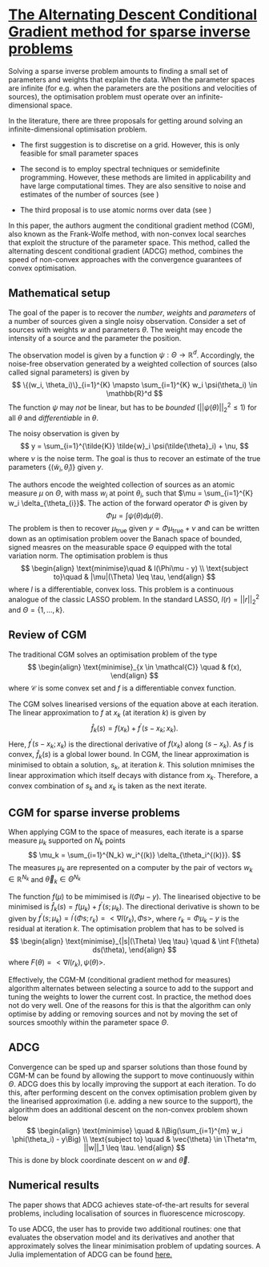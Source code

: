 # [The Alternating Descent Conditional Gradient method for sparse inverse problems](https://epubs.siam.org/doi/pdf/10.1137/15M1035793) 

Solving a sparse inverse problem amounts to finding a small set of parameters and weights that explain the data. When the parameter spaces are infinite (for e.g. when the parameters are the positions and velocities of sources), the optimisation problem must operate over an infinite-dimensional space. 


In the literature, there are three proposals for getting around solving an infinite-dimensional optimisation problem.

- The first suggestion is to discretise on a grid. However, this is only feasible for small parameter spaces

- The second is to employ spectral techniques or semidefinite programming. However, these methods are limited in applicability and have large computational times. They are also sensitive to noise and estimates of the number of sources (see )

- The third proposal is to use atomic norms over data (see )


In this paper, the authors augment the conditional gradient method (CGM), also known as the Frank-Wolfe method, with non-convex local searches that exploit the structure of the parameter space. This method, called the alternating descent conditional gradient (ADCG) method, combines the speed of non-convex approaches with the convergence guarantees of convex optimisation.

## Mathematical setup

The goal of the paper is to recover the *number*, *weights* and *parameters* of a number of sources given a single noisy observation. Consider a set of sources with weights $w$ and parameters $\theta$. The weight may encode the intensity of a source and the parameter the position. 


The observation model is given by a function $\psi: \Theta \rightarrow \mathbb{R}^d$. Accordingly, the noise-free observation generated by a weighted collection of sources (also called signal parameters) is given by
$$
\{(w_i, \theta_i)\}_{i=1}^{K} \mapsto \sum_{i=1}^{K} w_i \psi(\theta_i) \in \mathbb{R}^d
$$
The function $\psi$ may *not* be linear, but has to be *bounded* ($||\psi(\theta)||^2_2 \leq 1$) for all $\theta$ and *differentiable* in $\theta$.


The noisy observation is given by
$$
y = \sum_{i=1}^{\tilde{K}} \tilde{w}_i \psi(\tilde{\theta}_i) + \nu,
$$
where $\nu$ is the noise term. The goal is thus to recover an estimate of the true parameters $\{(\tilde{w}_i, \tilde{\theta}_i)\}$ given $y$.


The authors encode the weighted collection of sources as an atomic measure $\mu$ on $\Theta$, with mass $w_i$ at point $\theta_i$, such that $\mu = \sum_{i=1}^{K} w_i \delta_{\theta_{i}}$. The action of the forward operator $\Phi$ is given by
$$
\Phi \mu = \int \psi(\theta) d\mu(\theta).
$$
The problem is then to recover $\mu_{\text{true}}$ given $y = \Phi \mu_{\text{true}} + \nu$ and can be written down as an optimisation problem oover the Banach space of bounded, signed measres on the measurable space $\Theta$ equipped with the total variation norm. The optimisation problem is thus
$$
\begin{align}
\text{minimise}\quad & l(\Phi\mu - y) \\
\text{subject to}\quad & |\mu|(\Theta) \leq \tau,
\end{align}
$$
where $l$ is a differentiable, convex loss. This problem is a continuous analogue of the classic LASSO problem. In the standard LASSO, $l(r) = ||r||_2^2$ and $\Theta = \{1,...,k\}$.

## Review of CGM

The traditional CGM solves an optimisation problem of the type
$$
\begin{align}
\text{minimise}_{x \in \mathcal{C}} \quad & f(x),
\end{align}
$$
where $\mathcal{C}$ is some convex set and $f$ is a differentiable convex function.


The CGM solves linearised versions of the equation above at each iteration. The linear approximation to $f$ at $x_k$ (at iteration $k$) is given by
$$
\hat{f}_k(s) = f(x_k) + f^\prime(s-x_k;x_k).
$$
Here, $f^\prime(s-x_k;x_k)$ is the directional derivative of $f(x_k)$ along $(s-x_k)$. As $f$ is convex, $\hat{f}_k(s)$ is a global lower bound. In CGM, the linear approximation is minimised to obtain a solution, $s_k$, at iteration $k$. This solution mnimises the linear approximation which itself decays with distance from $x_k$. Therefore, a convex combination of $s_k$ and $x_k$ is taken as the next iterate.

## CGM for sparse inverse problems

When applying CGM to the space of measures, each iterate is a sparse measure $\mu_k$ supported on $N_k$ points
$$
\mu_k = \sum_{i=1}^{N_k} w_i^{(k)} \delta_{\theta_i^{(k)}}.
$$
The measures $\mu_k$ are represented on a computer by the pair of vectors $w_k \in \mathbb{R}^{N_k}$ and $\vec{\theta}_k \in \Theta^{N_k}$


The function $f(\mu)$ to be mimimised is $l(\Phi\mu - y)$. The linearised objective to be minimised is $\hat{f}_k(s) = f(\mu_k) + f^\prime(s;\mu_k)$. The directional derivative is shown to be given by $f^\prime(s;\mu_k) = l^\prime(\Phi s; r_k) = <\nabla l(r_k), \Phi s>$, where $r_k = \Phi \mu_k - y$ is the residual at iteration $k$. The optimisation problem that has to be solved is
$$
\begin{align}
\text{minimise}_{|s|(\Theta) \leq \tau} \quad & \int F(\theta) ds(\theta),
\end{align}
$$
where $F(\theta) = <\nabla l(r_k), \psi(\theta)>$.

Effectively, the CGM-M (conditional gradient method for measures) algorithm alternates between selecting a source to add to the support and tuning the weights to lower the current cost. In practice, the method does not do very well. One of the reasons for this is that the algorithm can only optimise by adding or removing sources and not by moving the set of sources smoothly within the parameter space $\Theta.$

## ADCG

Convergence can be sped up and sparser solutions than those found by CGM-M can be found by allowing the support to move continuously within $\Theta$. ADCG does this by locally improving the support at each iteration. To do this, after performing descent on the convex optimisation problem given by the linearised approximation (i.e. adding a new source to the support), the algorithm does an additional descent on the non-convex problem shown below
$$
\begin{align}
\text{minimise} \quad & l\Big(\sum_{i=1}^{m} w_i \phi(\theta_i) - y\Big) \\
\text{subject to} \quad & \vec{\theta} \in \Theta^m, ||w||_1 \leq \tau.
\end{align}
$$
This is done by block coordinate descent on $w$ and $\vec{\theta}$.

## Numerical results

The paper shows that ADCG achieves state-of-the-art results for several problems, including localisation of sources in fluorescence microscopy. 

To use ADCG, the user has to provide two additional routines: one that evaluates the observation model and its derivatives and another that approximately solves the linear minimisation problem of updating sources. A Julia implementation of ADCG can be found [here.](https://github.com/nboyd/SparseInverseProblems.jl)

<script type="text/javascript" async
  src="https://cdnjs.cloudflare.com/ajax/libs/mathjax/2.7.1/MathJax.js?config=TeX-MML-AM_CHTML">
</script>
